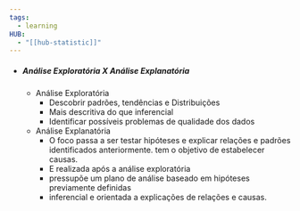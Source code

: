```yaml
---
tags:
  - learning
HUB:
  - "[[hub-statistic]]"
---
```

- ##### Análise Exploratória X Análise Explanatória 
	- Análise Exploratória
		- Descobrir padrões, tendências e Distribuições 
		- Mais descritiva do que inferencial 
		- Identificar possíveis problemas de qualidade dos dados
	- Análise Explanatória 
		- O foco passa a ser testar hipóteses e explicar relações e padrões identificados anteriormente. tem o objetivo de estabelecer causas.
		- E realizada após a análise exploratória 
		- pressupõe um plano de análise baseado em hipóteses previamente definidas
		- inferencial e orientada a explicações de relações e causas.




